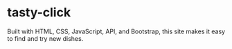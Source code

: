 # tasty-click
Built with HTML, CSS, JavaScript, API, and Bootstrap, this site makes it easy to find and try new dishes.
